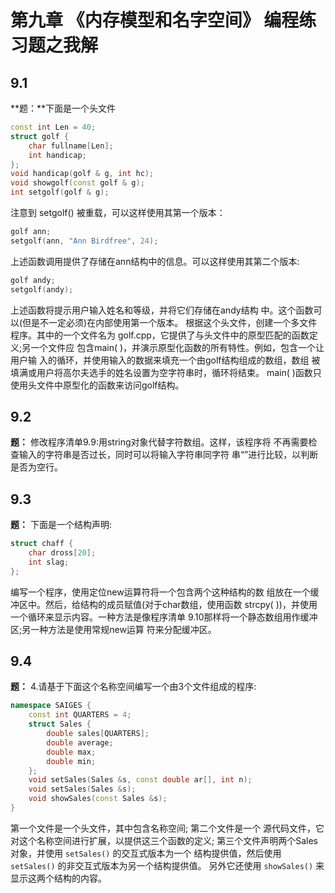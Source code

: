 # 第九章 《内存模型和名字空间》 编程练习题之我解

## 9.1

**题：**下面是一个头文件

```cpp
const int Len = 40;
struct golf {
    char fullname[Len];
    int handicap;
};
void handicap(golf & g, int hc);
void showgolf(const golf & g);
int setgolf(golf & g);
```

注意到 setgolf() 被重载，可以这样使用其第一个版本：

```cpp
golf ann;
setgolf(ann, "Ann Birdfree", 24);
```

上述函数调用提供了存储在ann结构中的信息。可以这样使用其第二个版本:

```cpp
golf andy;
setgolf(andy);
```

上述函数将提示用户输入姓名和等级，并将它们存储在andy结构 中。这个函数可以(但是不一定必须)在内部使用第一个版本。
根据这个头文件，创建一个多文件程序。其中的一个文件名为 golf.cpp，它提供了与头文件中的原型匹配的函数定义;另一个文件应 包含main( )，并演示原型化函数的所有特性。例如，包含一个让用户输 入的循环，并使用输入的数据来填充一个由golf结构组成的数组，数组 被填满或用户将高尔夫选手的姓名设置为空字符串时，循环将结束。 main( )函数只使用头文件中原型化的函数来访问golf结构。

## 9.2

**题：** 修改程序清单9.9:用string对象代替字符数组。这样，该程序将 不再需要检查输入的字符串是否过长，同时可以将输入字符串同字符 串“”进行比较，以判断是否为空行。

## 9.3

**题：** 下面是一个结构声明:

```cpp
struct chaff {
    char dross[20];
    int slag;
};
```

编写一个程序，使用定位new运算符将一个包含两个这种结构的数 组放在一个缓冲区中。然后，给结构的成员赋值(对于char数组，使用函数 strcpy( ))，并使用一个循环来显示内容。一种方法是像程序清单 9.10那样将一个静态数组用作缓冲区;另一种方法是使用常规new运算 符来分配缓冲区。

## 9.4

**题：** 4.请基于下面这个名称空间编写一个由3个文件组成的程序:

```cpp
namespace SAIGES {
    const int QUARTERS = 4;
    struct Sales {
        double sales[QUARTERS];
        double average;
        double max;
        double min;
    };
    void setSales(Sales &s, const double ar[], int n);
    void setSales(Sales &s);
    void showSales(const Sales &s);
}
```

第一个文件是一个头文件，其中包含名称空间; 第二个文件是一个 源代码文件，它对这个名称空间进行扩展，以提供这三个函数的定义; 第三个文件声明两个Sales对象，并使用 `setSales()` 的交互式版本为一个 结构提供值，然后使用 `setSales()` 的非交互式版本为另一个结构提供值。 另外它还使用 `showSales()` 来显示这两个结构的内容。
